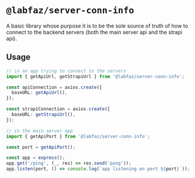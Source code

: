 # `@labfaz/server-conn-info`

A basic library whose purpose it is to be the sole source of truth of how to connect to the backend servers (both the main server api and the strapi api).

## Usage

```typescript
// in an app trying to connect to the servers
import { getApiUrl, getStrapiUrl } from '@labfaz/server-conn-info';

const apiConnection = axios.create({
  baseURL: getApiUrl(),
});

const strapiConnection = axios.create({
  baseURL: getStrapiUrl(),
});
```

```typescript
// in the main server app
import { getApiPort } from '@labfaz/server-conn-info';

const port = getApiPort();

const app = express();
app.get('/ping', (_, res) => res.send('pong'));
app.listen(port, () => console.log(`app listening on port ${port}`));
```
